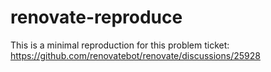 # renovate-reproduce

This is a minimal reproduction for this problem ticket: https://github.com/renovatebot/renovate/discussions/25928
